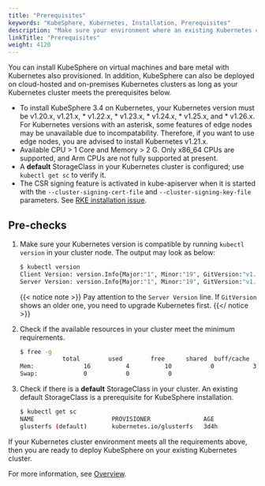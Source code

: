 ```yaml
---
title: "Prerequisites"
keywords: "KubeSphere, Kubernetes, Installation, Prerequisites"
description: "Make sure your environment where an existing Kubernetes cluster runs meets the prerequisites before installation."
linkTitle: "Prerequisites"
weight: 4120
---
```


You can install KubeSphere on virtual machines and bare metal with Kubernetes also provisioned. In addition, KubeSphere can also be deployed on cloud-hosted and on-premises Kubernetes clusters as long as your Kubernetes cluster meets the prerequisites below.

- To install KubeSphere 3.4 on Kubernetes, your Kubernetes version must be v1.20.x, v1.21.x, * v1.22.x, * v1.23.x, * v1.24.x, * v1.25.x, and * v1.26.x. For Kubernetes versions with an asterisk, some features of edge nodes may be unavailable due to incompatability. Therefore, if you want to use edge nodes, you are advised to install Kubernetes v1.21.x.
- Available CPU > 1 Core and Memory > 2 G. Only x86_64 CPUs are supported, and Arm CPUs are not fully supported at present.
- A **default** StorageClass in your Kubernetes cluster is configured; use `kubectl get sc` to verify it.
- The CSR signing feature is activated in kube-apiserver when it is started with the `--cluster-signing-cert-file` and `--cluster-signing-key-file` parameters. See [RKE installation issue](https://github.com/kubesphere/kubesphere/issues/1925#issuecomment-591698309).

## Pre-checks

1. Make sure your Kubernetes version is compatible by running `kubectl version` in your cluster node. The output may look as below:

    ```bash
    $ kubectl version
    Client Version: version.Info{Major:"1", Minor:"19", GitVersion:"v1.19.8", GitCommit:"fd5d41537aee486160ad9b5356a9d82363273721", GitTreeState:"clean", BuildDate:"2021-02-17T12:41:51Z", GoVersion:"go1.15.8", Compiler:"gc", Platform:"linux/amd64"}
    Server Version: version.Info{Major:"1", Minor:"19", GitVersion:"v1.19.8", GitCommit:"fd5d41537aee486160ad9b5356a9d82363273721", GitTreeState:"clean", BuildDate:"2021-02-17T12:33:08Z", GoVersion:"go1.15.8", Compiler:"gc", Platform:"linux/amd64"}
    ```

    {{< notice note >}}
Pay attention to the `Server Version` line. If `GitVersion` shows an older one, you need to upgrade Kubernetes first.
    {{</ notice >}}

2. Check if the available resources in your cluster meet the minimum requirements.

    ```bash
    $ free -g
                total        used        free      shared  buff/cache   available
    Mem:              16          4          10           0           3           2
    Swap:             0           0           0
    ```

3. Check if there is a **default** StorageClass in your cluster. An existing default StorageClass is a prerequisite for KubeSphere installation.

    ```bash
    $ kubectl get sc
    NAME                      PROVISIONER               AGE
    glusterfs (default)       kubernetes.io/glusterfs   3d4h
    ```

If your Kubernetes cluster environment meets all the requirements above, then you are ready to deploy KubeSphere on your existing Kubernetes cluster.

For more information, see [Overview](../overview/).
